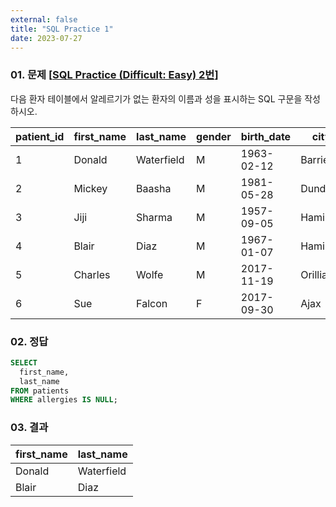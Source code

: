 ```yaml
---
external: false
title: "SQL Practice 1"
date: 2023-07-27
---
```


### 01. 문제 [[SQL Practice (Difficult: Easy) 2번](https://www.sql-practice.com/)]

다음 환자 테이블에서 알레르기가 없는 환자의 이름과 성을 표시하는 SQL 구문을 작성하시오.

| patient_id | first_name | last_name  | gender | birth_date | city     | province_id | allergies  | height | weight |
|------------|------------|------------|--------|------------|----------|-------------|------------|--------|--------|
| 1          | Donald     | Waterfield | M      | 1963-02-12 | Barrie   | ON          | NULL       | 156    | 65     |
| 2          | Mickey     | Baasha     | M      | 1981-05-28 | Dundas   | ON          | Sulfa      | 185    | 76     |
| 3          | Jiji       | Sharma     | M      | 1957-09-05 | Hamilton | ON          | Penicillin | 194    | 106    |
| 4          | Blair      | Diaz       | M      | 1967-01-07 | Hamilton | ON          | NULL       | 191    | 104    |
| 5          | Charles    | Wolfe      | M      | 2017-11-19 | Orillia  | ON          | Penicillin | 47     | 10     |
| 6          | Sue        | Falcon     | F      | 2017-09-30 | Ajax     | ON          | Penicillin | 43     | 5      |

### 02. 정답

```sql
SELECT
  first_name,
  last_name
FROM patients
WHERE allergies IS NULL;
```

### 03. 결과

| first_name | last_name  |
|------------|------------|
| Donald     | Waterfield |
| Blair      | Diaz       |

